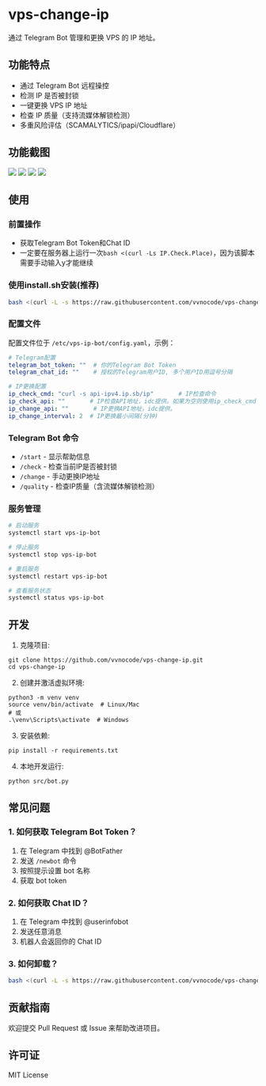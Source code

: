 # vps-change-ip
通过 Telegram Bot 管理和更换 VPS 的 IP 地址。

## 功能特点
- 通过 Telegram Bot 远程操控
- 检测 IP 是否被封锁
- 一键更换 VPS IP 地址
- 检查 IP 质量（支持流媒体解锁检测）
- 多重风险评估（SCAMALYTICS/ipapi/Cloudflare）

## 功能截图

![](https://s1.locimg.com/2024/11/30/aae6b66f3c1f2.png)
![](https://s1.locimg.com/2024/11/30/cf6d303bb8f8d.png)
![](https://s1.locimg.com/2024/11/30/467ca6e7a1756.png)
![](https://s1.locimg.com/2024/11/30/5b91789d89845.png)

## 使用

### 前置操作

- 获取Telegram Bot Token和Chat ID
- 一定要在服务器上运行一次`bash <(curl -Ls IP.Check.Place)`，因为该脚本需要手动输入y才能继续

### 使用install.sh安装(推荐)
```bash
bash <(curl -L -s https://raw.githubusercontent.com/vvnocode/vps-change-ip/main/install.sh)
```

### 配置文件
配置文件位于 `/etc/vps-ip-bot/config.yaml`，示例：
```yaml
# Telegram配置
telegram_bot_token: ""  # 你的Telegram Bot Token
telegram_chat_id: ""    # 授权的Telegram用户ID, 多个用户ID用逗号分隔

# IP更换配置
ip_check_cmd: "curl -s api-ipv4.ip.sb/ip"       # IP检查命令
ip_check_api: ""       # IP检查API地址，idc提供。如果为空则使用ip_check_cmd
ip_change_api: ""       # IP更换API地址，idc提供。
ip_change_interval: 2  # IP更换最小间隔(分钟)
```

### Telegram Bot 命令
- `/start` - 显示帮助信息
- `/check` - 检查当前IP是否被封锁
- `/change` - 手动更换IP地址
- `/quality` - 检查IP质量（含流媒体解锁检测）

### 服务管理
```bash
# 启动服务
systemctl start vps-ip-bot

# 停止服务
systemctl stop vps-ip-bot

# 重启服务
systemctl restart vps-ip-bot

# 查看服务状态
systemctl status vps-ip-bot
```

## 开发

1. 克隆项目:
```shell
git clone https://github.com/vvnocode/vps-change-ip.git
cd vps-change-ip
```

2. 创建并激活虚拟环境:
```shell
python3 -m venv venv
source venv/bin/activate  # Linux/Mac
# 或
.\venv\Scripts\activate  # Windows
```

3. 安装依赖:
```shell
pip install -r requirements.txt
```

4. 本地开发运行:
```shell
python src/bot.py
```

## 常见问题

### 1. 如何获取 Telegram Bot Token？
1. 在 Telegram 中找到 @BotFather
2. 发送 `/newbot` 命令
3. 按照提示设置 bot 名称
4. 获取 bot token

### 2. 如何获取 Chat ID？
1. 在 Telegram 中找到 @userinfobot
2. 发送任意消息
3. 机器人会返回你的 Chat ID

### 3. 如何卸载？
```bash
bash <(curl -L -s https://raw.githubusercontent.com/vvnocode/vps-change-ip/refs/heads/main/install.sh) uninstall
```

## 贡献指南
欢迎提交 Pull Request 或 Issue 来帮助改进项目。

## 许可证
MIT License